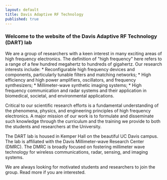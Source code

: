 ```yaml
---
layout: default
title: Davis Adaptive RF Technology
published: true
---
```


### Welcome to the website of the Davis Adaptive RF Technology (DART) lab

We are a group of researchers with a keen interest in many exciting areas of high frequency electronics. The definition of "high frequency" here refers to a range of a few hundred megahertz to hundreds of gigahertz. Our research interests  include:
     * Reconfigurable high frequency devices and components, particularly tunable filters and matching networks;
     * High efficiency and high power amplifiers, oscillators, and frequency synthesizers;
	 * Millimeter-wave synthetic imaging systems;
	 * High frequency communication and radar systems and their application in biomedical, societal, and environmental applications.
	
Critical to our scientific research efforts is a fundamental understanding of the phenomena, physics, and engineering principles of high frequency electronics. A major mission of our work is to formulate and disseminate such knowledge through the curriculum and the training we provide to both the students and researchers at the University.
	
The DART lab is housed in Kemper Hall on the beautiful UC Davis campus. The lab is affiliated with the Davis Millimeter-wave Research Center (DMRC). The DMRC is broadly focused on fostering millimeter wave technology for wireless communications, radar, sensing, and imaging systems.

We are always looking for motivated students and researchers to join the group. Read more if you are interested. 